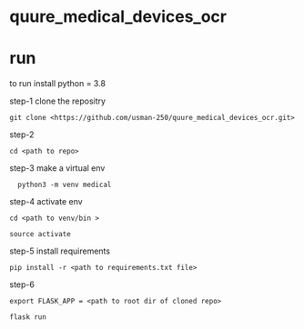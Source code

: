 # quure_medical_devices_ocr

# run

to run install python = 3.8

step-1 clone the repositry
	
	git clone <https://github.com/usman-250/quure_medical_devices_ocr.git>

step-2 
	
	cd <path to repo>

step-3 make a virtual env
        
      python3 -m venv medical
  
step-4 activate env
      
	cd <path to venv/bin >
      
	source activate

step-5 install requirements
  
	pip install -r <path to requirements.txt file>
  
  
step-6

	export FLASK_APP = <path to root dir of cloned repo>

 	flask run

